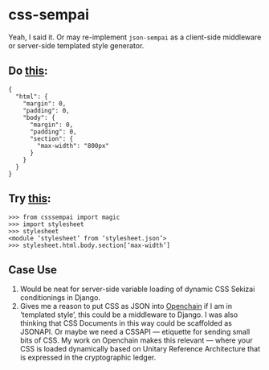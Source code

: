 # css-sempai

Yeah, I said it. Or may re-implement `json-sempai` as a client-side middleware or server-side templated style generator.

## Do [this][0]:

    {
      "html": {
        "margin": 0,
        "padding": 0,
        "body": {
          "margin": 0,
          "padding": 0,
          "section": {
            "max-width": "800px"
          }
        }
      }
    }

## Try [this][1]:

    >>> from csssempai import magic
    >>> import stylesheet
    >>> stylesheet
    <module ‘stylesheet’ from ‘stylesheet.json’>
    >>> stylesheet.html.body.section[‘max-width’]

## Case Use

1. Would be neat for server-side variable loading of dynamic CSS Sekizai conditionings in Django.
2. Gives me a reason to put CSS as JSON into [Openchain][3] if I am in ‘templated style’, this could be a middleware to Django. 
   I was also thinking that CSS Documents in this way could be scaffolded as JSONAPI. Or maybe we need a CSSAPI — etiquette for sending small bits of CSS. My work on Openchain makes this relevant — where your CSS is loaded dynamically based on Unitary Reference Architecture that is expressed in the cryptographic ledger.

[0]: https://descartes.io/
[1]: https://github.com/kragniz/json-sempai/
[3]: https://docs.openchain.org/en/latest/api/ledger.html#id3
